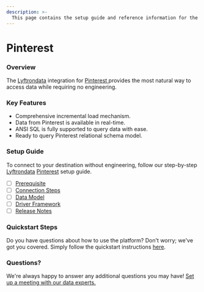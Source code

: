 ```yaml
---
description: >-
  This page contains the setup guide and reference information for the Pinterest source connector.
---
```


# Pinterest

### Overview

The [Lyftrondata](https://www.lyftrondata.com/) integration for [Pinterest](https://www.lyftrondata.com/integration/pinterest/)[ ](https://www.lyftrondata.com/integration/pinterest/)provides the most natural way to access data while requiring no engineering.

### Key Features

* Comprehensive incremental load mechanism.
* Data from Pinterest is available in real-time.&#x20;
* ANSI SQL is fully supported to query data with ease.
* Ready to query Pinterest relational schema model.

### Setup Guide

To connect to your destination without engineering, follow our step-by-step [Lyftrondata](https://www.lyftrondata.com/)  [Pinterest](https://www.lyftrondata.com/integration/pinterest/) setup guide.

* [ ] [Prerequisite](../../marketing-analytics/pinterest/prerequisite.md)
* [ ] [Connection Steps](../../marketing-analytics/pinterest/connection-steps.md)
* [ ] [Data Model](../../marketing-analytics/pinterest/data-model/)
* [ ] [Driver Framework](../../marketing-analytics/pinterest/driver-framework/)
* [ ] [Release Notes](../../marketing-analytics/pinterest/release-notes.md)

### Quickstart Steps

Do you have questions about how to use the platform? Don't worry; we've got you covered. Simply follow the quickstart instructions [here](../../../quickstart-steps.md).

### Questions? <a href="#questions" id="questions"></a>

We're always happy to answer any additional questions you may have! [Set up a meeting with our data experts.](https://www.lyftrondata.com/book-a-meeting/)

